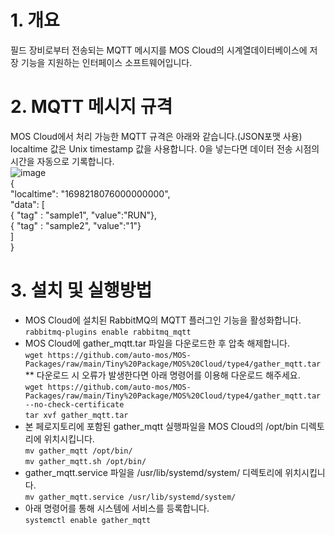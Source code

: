# 1. 개요  
필드 장비로부터 전송되는 MQTT 메시지를 MOS Cloud의 시계열데이터베이스에 저장 기능을 지원하는 인터페이스 소프트웨어입니다.  

# 2. MQTT 메시지 규격  
MOS Cloud에서 처리 가능한 MQTT 규격은 아래와 같습니다.(JSON포맷 사용)  
localtime 값은 Unix timestamp 값을 사용합니다. 0을 넣는다면 데이터 전송 시점의 시간을 자동으로 기록합니다.  
![image](https://github.com/auto-mos/MOS-Packages/assets/114371609/b0c797f7-476d-4e15-83c3-a29d50d34a17)  
{  
    "localtime": "1698218076000000000",  
	"data": [  
	    { "tag" : "sample1", "value":"RUN"},  
		{ "tag" : "sample2", "value":"1"}  
		]  
}    

# 3. 설치 및 실행방법
* MOS Cloud에 설치된 RabbitMQ의 MQTT 플러그인 기능을 활성화합니다.  
```rabbitmq-plugins enable rabbitmq_mqtt```  
* MOS Cloud에 gather_mqtt.tar 파일을 다운로드한 후 압축 해제합니다.  
```wget https://github.com/auto-mos/MOS-Packages/raw/main/Tiny%20Package/MOS%20Cloud/type4/gather_mqtt.tar```  
** 다운로드 시 오류가 발생한다면 아래 명령어를 이용해 다운로드 해주세요.  
```wget https://github.com/auto-mos/MOS-Packages/raw/main/Tiny%20Package/MOS%20Cloud/type4/gather_mqtt.tar --no-check-certificate```  
```tar xvf gather_mqtt.tar```  
* 본 페로지토리에 포함된 gather_mqtt 실행파일을 MOS Cloud의 /opt/bin 디렉토리에 위치시킵니다.  
```mv gather_mqtt /opt/bin/```  
```mv gather_mqtt.sh /opt/bin/```  
* gather_mqtt.service 파일을 /usr/lib/systemd/system/ 디렉토리에 위치시킵니다.  
```mv gather_mqtt.service /usr/lib/systemd/system/```  
* 아래 명령어를 통해 시스템에 서비스를 등록합니다.  
```systemctl enable gather_mqtt```  
  
